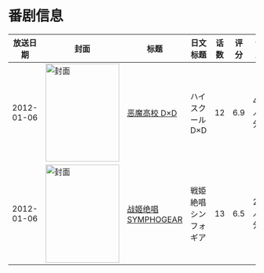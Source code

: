 # 番剧信息

|放送日期|封面|标题|日文标题|话数|评分|评分人数|
|---|---|---|---|---|---|---|
|2012-01-06|<img src="https://lain.bgm.tv/pic/cover/c/03/9b/15910_5XjQ5.jpg" alt="封面" style="width:150px;height:200px;object-fit:cover;">|[恶魔高校 D×D](https://bangumi.tv/subject/15910)|ハイスクールD×D|12|6.9|4793人评分|
|2012-01-06|<img src="https://lain.bgm.tv/pic/cover/c/5b/7d/25834_MfLAS.jpg" alt="封面" style="width:150px;height:200px;object-fit:cover;">|[战姬绝唱SYMPHOGEAR](https://bangumi.tv/subject/25834)|戦姫絶唱シンフォギア|13|6.5|2064人评分|
